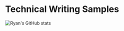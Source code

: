 # Technical Writing Samples
![Ryan's GitHub stats](https://github-readme-stats.vercel.app/api?username=ryan-splan&show_icons=true&theme=transparent)
